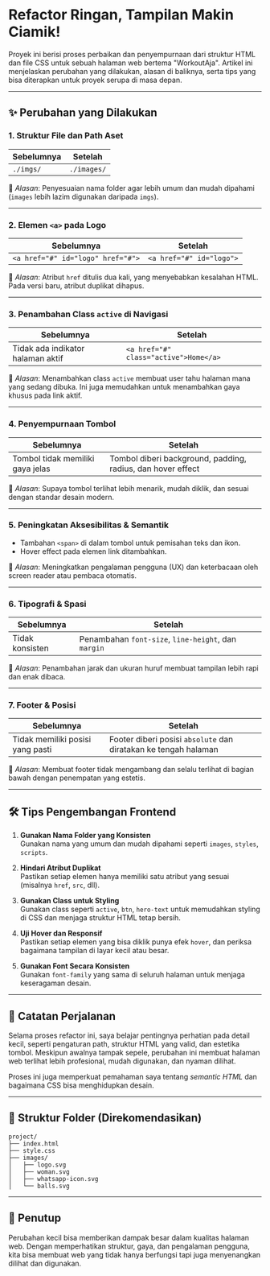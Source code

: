 # Refactor Ringan, Tampilan Makin Ciamik!

Proyek ini berisi proses perbaikan dan penyempurnaan dari struktur HTML dan file CSS untuk sebuah halaman web bertema "WorkoutAja". Artikel ini menjelaskan perubahan yang dilakukan, alasan di baliknya, serta tips yang bisa diterapkan untuk proyek serupa di masa depan.

---

## ✨ Perubahan yang Dilakukan

### 1. **Struktur File dan Path Aset**
| Sebelumnya | Setelah |
|-----------|---------|
| `./imgs/` | `./images/` |

🔧 *Alasan*: Penyesuaian nama folder agar lebih umum dan mudah dipahami (`images` lebih lazim digunakan daripada `imgs`).

---

### 2. **Elemen `<a>` pada Logo**
| Sebelumnya | Setelah |
|-----------|---------|
| `<a href="#" id="logo" href="#">` | `<a href="#" id="logo">` |

🔧 *Alasan*: Atribut `href` ditulis dua kali, yang menyebabkan kesalahan HTML. Pada versi baru, atribut duplikat dihapus.

---

### 3. **Penambahan Class `active` di Navigasi**
| Sebelumnya | Setelah |
|-----------|---------|
| Tidak ada indikator halaman aktif | `<a href="#" class="active">Home</a>` |

🔧 *Alasan*: Menambahkan class `active` membuat user tahu halaman mana yang sedang dibuka. Ini juga memudahkan untuk menambahkan gaya khusus pada link aktif.

---

### 4. **Penyempurnaan Tombol**
| Sebelumnya | Setelah |
|-----------|---------|
| Tombol tidak memiliki gaya jelas | Tombol diberi background, padding, radius, dan hover effect |

🔧 *Alasan*: Supaya tombol terlihat lebih menarik, mudah diklik, dan sesuai dengan standar desain modern.

---

### 5. **Peningkatan Aksesibilitas & Semantik**
- Tambahan `<span>` di dalam tombol untuk pemisahan teks dan ikon.
- Hover effect pada elemen link ditambahkan.

🔧 *Alasan*: Meningkatkan pengalaman pengguna (UX) dan keterbacaan oleh screen reader atau pembaca otomatis.

---

### 6. **Tipografi & Spasi**
| Sebelumnya | Setelah |
|-----------|---------|
| Tidak konsisten | Penambahan `font-size`, `line-height`, dan `margin` |

🔧 *Alasan*: Penambahan jarak dan ukuran huruf membuat tampilan lebih rapi dan enak dibaca.

---

### 7. **Footer & Posisi**
| Sebelumnya | Setelah |
|-----------|---------|
| Tidak memiliki posisi yang pasti | Footer diberi posisi `absolute` dan diratakan ke tengah halaman |

🔧 *Alasan*: Membuat footer tidak mengambang dan selalu terlihat di bagian bawah dengan penempatan yang estetis.

---

## 🛠 Tips Pengembangan Frontend

1. **Gunakan Nama Folder yang Konsisten**  
   Gunakan nama yang umum dan mudah dipahami seperti `images`, `styles`, `scripts`.

2. **Hindari Atribut Duplikat**  
   Pastikan setiap elemen hanya memiliki satu atribut yang sesuai (misalnya `href`, `src`, dll).

3. **Gunakan Class untuk Styling**  
   Gunakan class seperti `active`, `btn`, `hero-text` untuk memudahkan styling di CSS dan menjaga struktur HTML tetap bersih.

4. **Uji Hover dan Responsif**  
   Pastikan setiap elemen yang bisa diklik punya efek `hover`, dan periksa bagaimana tampilan di layar kecil atau besar.

5. **Gunakan Font Secara Konsisten**  
   Gunakan `font-family` yang sama di seluruh halaman untuk menjaga keseragaman desain.

---

## 🚀 Catatan Perjalanan

Selama proses refactor ini, saya belajar pentingnya perhatian pada detail kecil, seperti pengaturan path, struktur HTML yang valid, dan estetika tombol. Meskipun awalnya tampak sepele, perubahan ini membuat halaman web terlihat lebih profesional, mudah digunakan, dan nyaman dilihat.  

Proses ini juga memperkuat pemahaman saya tentang *semantic HTML* dan bagaimana CSS bisa menghidupkan desain.

---

## 📂 Struktur Folder (Direkomendasikan)
```
project/
├── index.html
├── style.css
├── images/
│   ├── logo.svg
│   ├── woman.svg
│   ├── whatsapp-icon.svg
│   └── balls.svg
```

---

## 📎 Penutup

Perubahan kecil bisa memberikan dampak besar dalam kualitas halaman web. Dengan memperhatikan struktur, gaya, dan pengalaman pengguna, kita bisa membuat web yang tidak hanya berfungsi tapi juga menyenangkan dilihat dan digunakan.